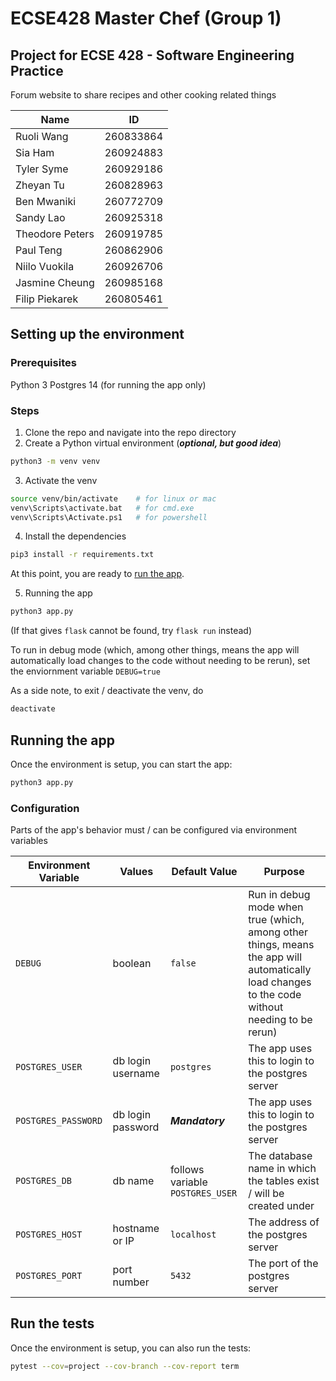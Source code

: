 # ECSE428 Master Chef (Group 1)

## Project for ECSE 428 - Software Engineering Practice

Forum website to share recipes and other cooking related things

| Name | ID |
|---|---|
| Ruoli Wang | 260833864 |
| Sia Ham | 260924883 |
| Tyler Syme | 260929186 |
| Zheyan Tu | 260828963 |
| Ben Mwaniki | 260772709 |
| Sandy Lao | 260925318 |
| Theodore Peters | 260919785 |
| Paul Teng | 260862906 |
| Niilo Vuokila | 260926706 |
| Jasmine Cheung | 260985168 |
| Filip Piekarek | 260805461 |

## Setting up the environment

### Prerequisites

Python 3
Postgres 14 (for running the app only)

### Steps

1.  Clone the repo and navigate into the repo directory
2.  Create a Python virtual environment (***optional, but good idea***)

```sh
python3 -m venv venv
```

3.  Activate the venv

```sh
source venv/bin/activate    # for linux or mac
venv\Scripts\activate.bat   # for cmd.exe
venv\Scripts\Activate.ps1   # for powershell
```

4.  Install the dependencies

```sh
pip3 install -r requirements.txt
```

At this point, you are ready to [run the app](#running-the-app).

5.	Running the app

```sh
python3 app.py
```

(If that gives `flask` cannot be found, try `flask run` instead)

To run in debug mode (which, among other things, means the app will automatically load changes to the code without needing to be rerun), set the enviornment variable `DEBUG=true`

As a side note,
to exit / deactivate the venv, do

```sh
deactivate
```

## Running the app

Once the environment is setup, you can start the app:

```sh
python3 app.py
```

### Configuration

Parts of the app's behavior must / can be configured via environment variables

| Environment Variable | Values | Default Value | Purpose |
|----------------------|--------|-----------|---------|
| `DEBUG` | boolean | `false` | Run in debug mode when true (which, among other things, means the app will automatically load changes to the code without needing to be rerun) |
| `POSTGRES_USER` | db login username | `postgres` | The app uses this to login to the postgres server |
| `POSTGRES_PASSWORD` | db login password | ***Mandatory*** | The app uses this to login to the postgres server |
| `POSTGRES_DB` | db name | follows variable `POSTGRES_USER` | The database name in which the tables exist / will be created under |
| `POSTGRES_HOST` | hostname or IP | `localhost` | The address of the postgres server |
| `POSTGRES_PORT` | port number | `5432` | The port of the postgres server |

## Run the tests

Once the environment is setup, you can also run the tests:

```sh
pytest --cov=project --cov-branch --cov-report term
```
